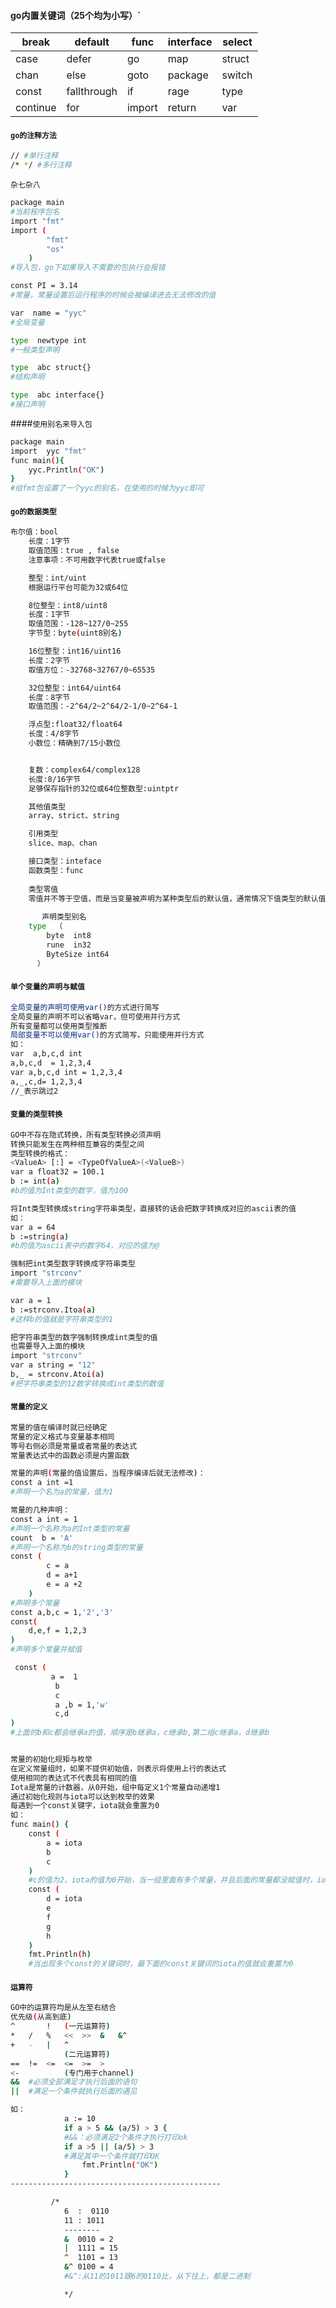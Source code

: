 #### go内置关键词（25个均为小写）`

| break    | default     | func   | interface | select |
| -------- | ----------- | ------ | --------- | ------ |
| case     | defer       | go     | map       | struct |
| chan     | else        | goto   | package   | switch |
| const    | fallthrough | if     | rage      | type   |
| continue | for         | import | return    | var    |

#### `go的注释方法`

```bash
// #单行注释
/* */ #多行注释
```

`杂七杂八`

```bash
package main
#当前程序包名
import "fmt"
import (
		"fmt"
		"os"
	)
#导入包，go下如果导入不需要的包执行会报错

const PI = 3.14
#常量，常量设置后运行程序的时候会被编译进去无法修改的值

var  name = "yyc"
#全局变量

type  newtype int
#一般类型声明

type  abc struct{}
#结构声明

type  abc interface{}
#接口声明
```

####`使用别名来导入包`

```bash
package main
import  yyc "fmt"
func main(){
    yyc.Println("OK")
}
#给fmt包设置了一个yyc的别名，在使用的时候为yyc即可
```

#### `go的数据类型`

```bash
布尔值：bool
    长度：1字节
    取值范围：true , false
    注意事项：不可用数字代表true或false

    整型：int/uint
    根据运行平台可能为32或64位

    8位整型：int8/uint8
    长度：1字节
    取值范围：-128~127/0~255
    字节型：byte(uint8别名)

    16位整型：int16/uint16
    长度：2字节
    取值方位：-32768~32767/0~65535

    32位整型：int64/uint64
    长度：8字节
    取值范围：-2^64/2~2^64/2-1/0~2^64-1

    浮点型:float32/float64
    长度：4/8字节
    小数位：精确到7/15小数位


    复数：complex64/complex128
    长度:8/16字节
    足够保存指针的32位或64位整数型:uintptr

    其他值类型
    array、strict、string

    引用类型
    slice、map、chan

    接口类型：inteface
    函数类型：func
    
    类型零值
    零值并不等于空值，而是当变量被声明为某种类型后的默认值，通常情况下值类型的默认值为0，bool为false，string为空字符串
    
       声明类型别名
    type  （
        byte  int8
        rune  in32
        ByteSize int64
  	  ）
```

#### `单个变量的声明与赋值`

```bash
全局变量的声明可使用var()的方式进行简写
全局变量的声明不可以省略var，但可使用并行方式
所有变量都可以使用类型推断
局部变量不可以使用var()的方式简写，只能使用并行方式
如：
var  a,b,c,d int 
a,b,c,d  = 1,2,3,4
var a,b,c,d int = 1,2,3,4
a,_,c,d= 1,2,3,4
//_表示跳过2
```

#### `变量的类型转换`

```bash
GO中不存在隐式转换，所有类型转换必须声明
转换只能发生在两种相互兼容的类型之间
类型转换的格式：
<ValueA> [:] = <TypeOfValueA>(<ValueB>)
var a float32 = 100.1
b := int(a)
#b的值为Int类型的数字，值为100

将Int类型转换成string字符串类型，直接转的话会把数字转换成对应的ascii表的值
如：
var a = 64
b :=string(a)
#b的值为ascii表中的数字64，对应的值为@

强制把int类型数字转换成字符串类型
import "strconv"
#需要导入上面的模块

var a = 1
b :=strconv.Itoa(a)
#这样b的值就是字符串类型的1

把字符串类型的数字强制转换成int类型的值
也需要导入上面的模块
import "strconv"
var a string = "12"
b,_ = strconv.Atoi(a)
#把字符串类型的12数字转换成int类型的数值
```

#### `常量的定义`

```bash
常量的值在编译时就已经确定
常量的定义格式与变量基本相同
等号右侧必须是常量或者常量的表达式
常量表达式中的函数必须是内置函数

常量的声明(常量的值设置后，当程序编译后就无法修改)：
const a int =1 
#声明一个名为a的常量，值为1

常量的几种声明：
const a int = 1
#声明一个名称为a的Int类型的常量
count  b = 'A'
#声明一个名称为b的string类型的常量
const (
		c = a
		d = a+1
		e = a +2
	)
#声明多个常量
const a,b,c = 1,'2','3'
const(
	d,e,f = 1,2,3
)
#声明多个常量并赋值

 const (
         a =  1
          b
          c 
          a ,b = 1,'w'
          c,d 
)
#上面的b和c都会继承a的值，顺序是b继承a，c继承b,第二组c继承a，d继承b


常量的初始化规矩与枚举
在定义常量组时，如果不提供初始值，则表示将使用上行的表达式
使用相同的表达式不代表具有相同的值
Iota是常量的计数器，从0开始，组中每定义1个常量自动递增1
通过初始化规则与iota可以达到枚举的效果
每遇到一个const关键字，iota就会重置为0
如：
func main() {
	const (
		a = iota
		b
		c
	)
	#c的值为2，iota的值为0开始，当一组里面有多个常量，并且后面的常量都没赋值时，iota的值从0到一共有多少个常量的数量为值，上面的有3个常量，iota从0开始，所有最终c的值为2
	const (
		d = iota
		e
		f
		g
		h
	)
	fmt.Println(h)
	#当出现多个const的关键词时，最下面的const关键词的iota的值就会重置为0
```

#### `运算符`

```bash
GO中的运算符均是从左至右结合
优先级(从高到底)
^ 		! 	(一元运算符)	
*	/	%	<<	>> 	&	&^
+	-	|	^
			(二元运算符)
==	!=	<=	<=	>=	>
<-			(专门用于channel)
&&	#必须全部满足才执行后面的语句
||	#满足一个条件就执行后面的遇见

如：
            a := 10
            if a > 5 && (a/5) > 3 {
            #&&：必须满足2个条件才执行打印ok        
            if a >5 || (a/5) > 3
            #满足其中一个条件就打印OK
                fmt.Println("OK")
            }
-----------------------------------------------

  		 /*
            6  :  0110
            11 : 1011
            --------
            &  0010 = 2
            |  1111 = 15
            ^  1101 = 13
            &^ 0100 = 4
            #&^:从11的1011跟6的0110比，从下往上，都是二进制

            */
            
            
            

```

